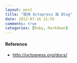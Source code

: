 ```yaml
---
layout: post
title: "使用 Octopress 寫 Blog"
date: 2012-07-16 21:55
comments: true
categories: [Ruby, Markdown]
---
```


#### Reference
+ http://octopress.org/docs/   
